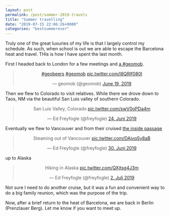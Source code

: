 ```yaml
---
layout: post
permalink: /post/sommer-2019-travels
title: "Summer travelling"
date: "2019-07-15 22:06:26+0000"
categories: "bestsummerever"
---
```



Truly one of the great luxuries of my life is that I largely control my 
schedule. As such, when school is out we are able to escape the Barcelona 
heat and travel. THis is how I have spent the last month.

First I headed back to London for a few meetings and 
[a #geomob](https://thegeomob.com/post/june-19th-2019-geomoblon-details).

<center>
<blockquote class="twitter-tweet" data-lang="en"><p lang="und" dir="ltr"><a href="https://twitter.com/hashtag/geobeers?src=hash&amp;ref_src=twsrc%5Etfw">#geobeers</a> <a href="https://twitter.com/hashtag/geomob?src=hash&amp;ref_src=twsrc%5Etfw">#geomob</a> <a href="https://t.co/l8QRIf080I">pic.twitter.com/l8QRIf080I</a></p>&mdash; geomob (@geomob) <a href="https://twitter.com/geomob/status/1141438351939198982?ref_src=twsrc%5Etfw">June 19, 2019</a></blockquote>
<script async src="https://platform.twitter.com/widgets.js" charset="utf-8"></script>
</center>

Then we flew to Colorado to visit relatives. While there we drove down to Taos, NM via the beautiful San Luis valley of southern Colorado.

<center>
<blockquote class="twitter-tweet" data-lang="de"><p lang="es" dir="ltr">San Luis Valley, Colorado <a href="https://t.co/swV0oPDa4m">pic.twitter.com/swV0oPDa4m</a></p>&mdash; Ed Freyfogle (@freyfogle) <a href="https://twitter.com/freyfogle/status/1143296638120841216?ref_src=twsrc%5Etfw">24. Juni 2019</a></blockquote>
</center>

Eventually we flew to Vancouver and from their cruised 
[the inside passage](https://en.wikipedia.org/wiki/Inside_Passage) 

<center>

<blockquote class="twitter-tweet" data-lang="de"><p lang="en" dir="ltr">Steaming out of Vancouver <a href="https://t.co/DAjvqSy8aB">pic.twitter.com/DAjvqSy8aB</a></p>&mdash; Ed Freyfogle (@freyfogle) <a href="https://twitter.com/freyfogle/status/1145131286572539904?ref_src=twsrc%5Etfw">30. Juni 2019</a></blockquote>
</center>

up to Alaska

<center>
<blockquote class="twitter-tweet" data-lang="de"><p lang="tl" dir="ltr">Hiking in Alaska <a href="https://t.co/QXjtsg4J3m">pic.twitter.com/QXjtsg4J3m</a></p>&mdash; Ed Freyfogle (@freyfogle) <a href="https://twitter.com/freyfogle/status/1146201818193715200?ref_src=twsrc%5Etfw">2. Juli 2019</a></blockquote>
</center>


Not sure I need to do another cruise, but it was a fun and convenient way to do 
a big family reunion, which was the purpose of the trip.

Now, after a brief return to the heat of Barcelona, we are back in Berlin 
(Prenzlauer Berg). Let me know if you want to meet up.




